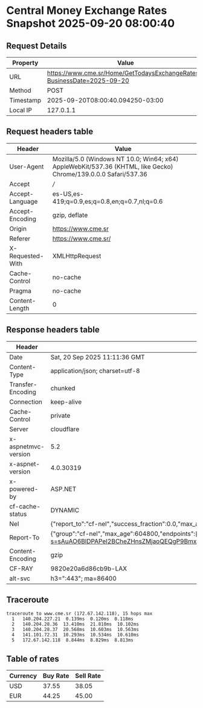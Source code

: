 # Central Money Exchange Rates Snapshot 2025-09-20 08:00:40
## Request Details

| Property | Value |
|----------|-------|
| URL | https://www.cme.sr/Home/GetTodaysExchangeRates/?BusinessDate=2025-09-20 |
| Method | POST |
| Timestamp | 2025-09-20T08:00:40.094250-03:00 |
| Local IP | 127.0.1.1 |
    
## Request headers table

| Header | Value |
|--------|-------|
| User-Agent | Mozilla/5.0 (Windows NT 10.0; Win64; x64) AppleWebKit/537.36 (KHTML, like Gecko) Chrome/139.0.0.0 Safari/537.36 |
| Accept | */* |
| Accept-Language | es-US,es-419;q=0.9,es;q=0.8,en;q=0.7,nl;q=0.6 |
| Accept-Encoding | gzip, deflate |
| Origin | https://www.cme.sr |
| Referer | https://www.cme.sr/ |
| X-Requested-With | XMLHttpRequest |
| Cache-Control | no-cache |
| Pragma | no-cache |
| Content-Length | 0 |

    
## Response headers table
| Header | Value |
|--------|-------|
| Date | Sat, 20 Sep 2025 11:11:36 GMT |
| Content-Type | application/json; charset=utf-8 |
| Transfer-Encoding | chunked |
| Connection | keep-alive |
| Cache-Control | private |
| Server | cloudflare |
| x-aspnetmvc-version | 5.2 |
| x-aspnet-version | 4.0.30319 |
| x-powered-by | ASP.NET |
| cf-cache-status | DYNAMIC |
| Nel | {"report_to":"cf-nel","success_fraction":0.0,"max_age":604800} |
| Report-To | {"group":"cf-nel","max_age":604800,"endpoints":[{"url":"https://a.nel.cloudflare.com/report/v4?s=sAuAO6BlDPAPeI2BCheZHnsZMjaoQEQgP9Bmx%2F%2Bkry7SYdZDLQ6TtfhUbWv7wNqxw4yy7Px7KCRSfh6NoPF6XFdnviqJuSxeA6E%3D"}]} |
| Content-Encoding | gzip |
| CF-RAY | 9820e20a6d86cb9b-LAX |
| alt-svc | h3=":443"; ma=86400 |

## Traceroute 

```
traceroute to www.cme.sr (172.67.142.118), 15 hops max
  1   140.204.227.21  0.139ms  0.120ms  0.118ms 
  2   140.204.28.36  13.410ms  21.810ms  10.102ms 
  3   140.204.28.37  20.568ms  10.603ms  10.563ms 
  4   141.101.72.31  10.293ms  10.534ms  10.610ms 
  5   172.67.142.118  8.844ms  8.829ms  8.813ms 

```


## Table of rates

| Currency | Buy Rate | Sell Rate |
|----------|----------|-----------|
| USD | 37.55 | 38.05 |
| EUR | 44.25 | 45.00 |
